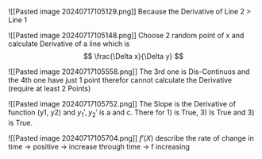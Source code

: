 ![[Pasted image 20240717105129.png]]
Because the Derivative of Line 2 > Line 1

![[Pasted image 20240717105148.png]]
Choose 2 random point of x and calculate Derivative of a line which is 
$$
\frac{\Delta x}{\Delta y}
$$


![[Pasted image 20240717105558.png]]
The 3rd one is Dis-Continuos and the 4th one have just 1 point therefor cannot calculate the Derivative (require at least 2 Points)

![[Pasted image 20240717105752.png]]
The Slope is the Derivative of function (y1, y2) and $y_{1}', y_{2}'$ is a and c. There for 1) is True, 3) Is True and 3) is True.


![[Pasted image 20240717105704.png]]
$f'(X)$ describe the rate of change in time -> positive -> increase through time -> f increasing

